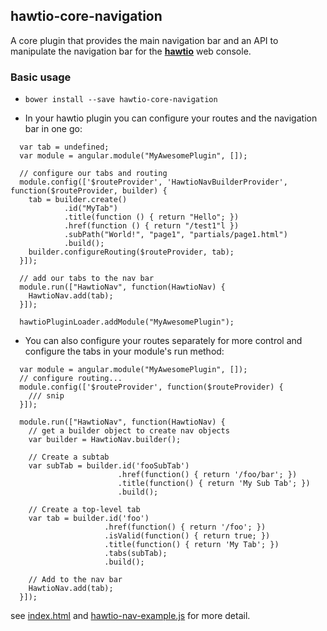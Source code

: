 ## hawtio-core-navigation

A core plugin that provides the main navigation bar and an API to manipulate the navigation bar for the **[hawtio](http://hawt.io)** web console.

### Basic usage
* `bower install --save hawtio-core-navigation`

* In your hawtio plugin you can configure your routes and the navigation bar in one go:

```
  var tab = undefined;
  var module = angular.module("MyAwesomePlugin", []);

  // configure our tabs and routing
  module.config(['$routeProvider', 'HawtioNavBuilderProvider', function($routeProvider, builder) {
    tab = builder.create()
            .id("MyTab")
            .title(function () { return "Hello"; })
            .href(function () { return "/test1"l })
            .subPath("World!", "page1", "partials/page1.html")
            .build();
    builder.configureRouting($routeProvider, tab);
  }]);

  // add our tabs to the nav bar
  module.run(["HawtioNav", function(HawtioNav) {
    HawtioNav.add(tab);
  }]);

  hawtioPluginLoader.addModule("MyAwesomePlugin");
```

* You can also configure your routes separately for more control and configure the tabs in your module's run method:

```
  var module = angular.module("MyAwesomePlugin", []);
  // configure routing...
  module.config(['$routeProvider', function($routeProvider) {
    /// snip
  }]);

  module.run(["HawtioNav", function(HawtioNav) {
    // get a builder object to create nav objects
    var builder = HawtioNav.builder();

    // Create a subtab
    var subTab = builder.id('fooSubTab')
                        .href(function() { return '/foo/bar'; })
                        .title(function() { return 'My Sub Tab'; })
                        .build();

    // Create a top-level tab
    var tab = builder.id('foo')
                     .href(function() { return '/foo'; })
                     .isValid(function() { return true; })
                     .title(function() { return 'My Tab'; })
                     .tabs(subTab);
                     .build();

    // Add to the nav bar
    HawtioNav.add(tab);
  }]);
```

see [index.html](https://github.com/hawtio/hawtio-core-navigation/blob/master/index.html) and [hawtio-nav-example.js](https://github.com/hawtio/hawtio-core-navigation/blob/master/hawtio-nav-example.js) for more detail.
